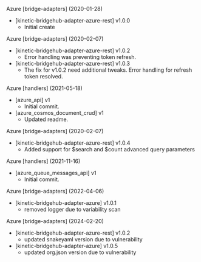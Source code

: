 Azure [bridge-adapters] (2020-01-28)
  * [kinetic-bridgehub-adapter-azure-rest] v1.0.0
    * Initial create

Azure [bridge-adapters] (2020-02-07)
  * [kinetic-bridgehub-adapter-azure-rest] v1.0.2
    * Error handling was preventing token refresh.
  * [kinetic-bridgehub-adapter-azure-rest] v1.0.3
    * The fix for v1.0.2 need additional tweaks.  Error handling for refresh token resolved.

Azure [handlers] (2021-05-18)
  * [azure_api] v1
    * Initial commit.
  * [azure_cosmos_document_crud] v1
    * Updated readme.

Azure [bridge-adapters] (2020-02-07)
  * [kinetic-bridgehub-adapter-azure-rest] v1.0.4
    * Added support for $search and $count advanced query parameters

Azure [handlers] (2021-11-16)
  * [azure_queue_messages_api] v1
    * Initial commit.
    
Azure [bridge-adapters] (2022-04-06)
  * [kinetic-bridgehub-adapter-azure] v1.0.1
    * removed logger due to variability scan

Azure [bridge-adapters] (2024-02-20)
  * [kinetic-bridgehub-adapter-azure-rest] v1.0.2
    * updated snakeyaml version due to vulnerability
  * [kinetic-bridgehub-adapter-azure] v1.0.5
    * updated org.json version due to vulnerability